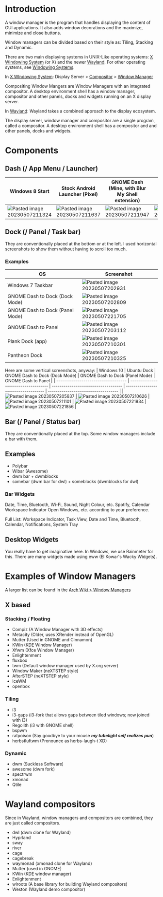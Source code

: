 # Introduction
A window manager is the program that handles displaying the content of GUI applications. It also adds window decorations and the maximize, minimize and close buttons.

Window managers can be divided based on their style as: Tiling, Stacking and Dynamic.

There are two main displaying systems in UNIX-Like operating systems: [X WIndowing System](X%20WIndowing%20System.md) (or X) and the newer [Wayland](Wayland.md). For other operating systems, see [Windowing Systems](Windowing%20Systems.md).

In [X WIndowing System](X%20WIndowing%20System.md):
Display Server > [Compositor](Compositors.md) > [Window Manager](Window%20Managers.md)

Compositing Window Mangers are Window Managers with an integrated compositor.
A desktop environment shell has a window manager, compositor and other panels, docks and widgets running on an X display server.

In [Wayland](Wayland.md):
Wayland takes a combined approach to the display ecosystem.

The display server, window manager and compositor are a single program, called a compositor.
A desktop environment shell has a compositor and and other panels, docks and widgets.

# Components
## Dash (/ App Menu / Launcher)

| Windows 8 Start                      | Stock Android Launcher (Pixel)       | GNOME Dash (Mine, with Blur My Shell extension) | MacOS Launchpad                      | Deepin 15.11 Dash                    |
| ------------------------------------ | ------------------------------------ | ----------------------------------------------- | ------------------------------------ | ------------------------------------ |
| ![Pasted image 20230507211324](Pasted%20image%2020230507211324.png) | ![Pasted image 20230507211637](Pasted%20image%2020230507211637.png) | ![Pasted image 20230507211947](Pasted%20image%2020230507211947.png)            | ![Pasted image 20230507212559](Pasted%20image%2020230507212559.png) | ![Pasted image 20230507212109](Pasted%20image%2020230507212109.png) |

## Dock (/ Panel / Task bar)
They are conventionally placed at the bottom or at the left.
I used horizontal screenshots to show them without having to scroll too much.

### Examples
| OS                              | Screenshot                           |
| ------------------------------- | ------------------------------------ |
| Windows 7 Taskbar               | ![Pasted image 20230507202931](Pasted%20image%2020230507202931.png) |
| GNOME Dash to Dock (Dock Mode)  | ![Pasted image 20230507202809](Pasted%20image%2020230507202809.png) |
| GNOME Dash to Dock (Panel Mode) | ![Pasted image 20230507221705](Pasted%20image%2020230507221705.png) |
| GNOME Dash to Panel             | ![Pasted image 20230507203112](Pasted%20image%2020230507203112.png) |
| Plank Dock (app)                | ![Pasted image 20230507210301](Pasted%20image%2020230507210301.png) |
| Pantheon Dock                   | ![Pasted image 20230507210325](Pasted%20image%2020230507210325.png) |

Here are some vertical screenshots, anyway:
| Windows 10                           | Ubuntu Dock                          | GNOME Dash to Dock (Dock Mode)       | GNOME Dash to Dock (Panel Mode)      | GNOME Dash to Panel                  |
| ------------------------------------ | ------------------------------------ | ------------------------------------ | ------------------------------------ | ------------------------------------ |
| ![Pasted image 20230507205637](Pasted%20image%2020230507205637.png) | ![Pasted image 20230507210626](Pasted%20image%2020230507210626.png) | ![Pasted image 20230507211101](Pasted%20image%2020230507211101.png) | ![Pasted image 20230507221834](Pasted%20image%2020230507221834.png) | ![Pasted image 20230507221856](Pasted%20image%2020230507221856.png) |

## Bar (/ Panel / Status bar)
They are conventionally placed at the top. Some window managers include a bar with them.

## Examples
- Polybar
- Wibar (Awesome)
- dwm bar + dwmblocks
- somebar (dwm bar for dwl) + someblocks (dwmblocks for dwl)
### Bar Widgets
Date, Time, Bluetooth, Wi-Fi, Sound, Night Colour, etc.
Spotify, Calendar
Workspace Indicator
Open Windows, etc. according to your preference.

Full List: Workspace Indicator, Task View, Date and Time, Bluetooth, Calendar, Notifications, System Tray
## Desktop Widgets
You really have to get imaginative here. In Windows, we use Rainmeter for this.
There are many widgets made using eww (El Kowar's Wacky Widgets).

# Examples of Window Managers
A larger list can be found in the [Arch Wiki > Window Managers](https://wiki.archlinux.org/title/window_manager)

## X based

### Stacking / Floating
- Compiz (A Window Manager with 3D effects)
- Metacity (Older, uses XRender instead of OpenGL)
- Mutter (Used in GNOME and Cinnamon)
- KWin (KDE Window Manager)
- Xfwm (Xfce Window Manager)
- Enlightenment
- fluxbox
- twm (Default window manager used by X.org server)
- Window Maker (neXTSTEP style)
- AfterSTEP (neXTSTEP style)
- IceWM
- openbox

### Tiling
- i3
- i3-gaps (i3-fork that allows gaps between tiled windows; now joined with i3)
- Regolith (i3 with GNOME shell)
- bspwm
- ratpoison (Say goodbye to your mouse ***my tubelight self realizes pun***)
- herbstluftwm (Pronounce as herbs-laugh-t XD)

### Dynamic
- dwm (Suckless Software)
- awesome (dwm fork)
- spectrwm
- xmonad
- Qtile

# Wayland compositors
Since in Wayland, window managers and compositors are combined, they are just called compositors.

- dwl (dwm clone for Wayland)
- Hyprland
- sway
- river
- cage
- cagebreak
- waymonad (xmonad clone for Wayland)
- Mutter (used in GNOME)
- KWin (KDE window manager)
- Enlightenment
- wlroots (A base library for building Wayland compositors)
- Weston (Wayland demo compositor)